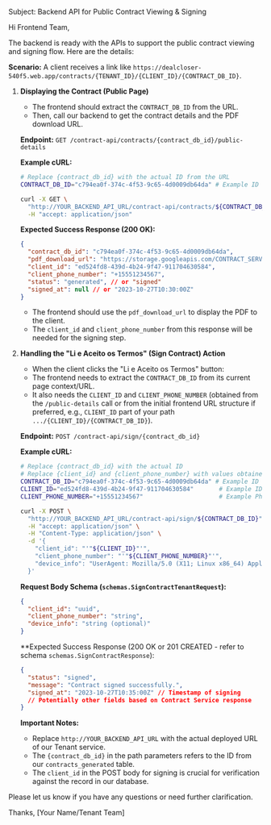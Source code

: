 Subject: Backend API for Public Contract Viewing & Signing

Hi Frontend Team,

The backend is ready with the APIs to support the public contract viewing and signing flow. Here are the details:

**Scenario:** A client receives a link like `https://dealcloser-540f5.web.app/contracts/{TENANT_ID}/{CLIENT_ID}/{CONTRACT_DB_ID}`.

1.  **Displaying the Contract (Public Page)**
    *   The frontend should extract the `CONTRACT_DB_ID` from the URL.
    *   Then, call our backend to get the contract details and the PDF download URL.

    **Endpoint:** `GET /contract-api/contracts/{contract_db_id}/public-details`

    **Example cURL:**
    ```bash
    # Replace {contract_db_id} with the actual ID from the URL
    CONTRACT_DB_ID="c794ea0f-374c-4f53-9c65-4d0009db64da" # Example ID

    curl -X GET \
      "http://YOUR_BACKEND_API_URL/contract-api/contracts/${CONTRACT_DB_ID}/public-details" \
      -H "accept: application/json"
    ```

    **Expected Success Response (200 OK):**
    ```json
    {
      "contract_db_id": "c794ea0f-374c-4f53-9c65-4d0009db64da",
      "pdf_download_url": "https://storage.googleapis.com/CONTRACT_SERVICE_BUCKET/tenant_x/contract_y_generated.pdf?TEMP_TOKEN=...",
      "client_id": "ed524fd8-439d-4b24-9f47-911704630584",
      "client_phone_number": "+15551234567",
      "status": "generated", // or "signed"
      "signed_at": null // or "2023-10-27T10:30:00Z"
    }
    ```
    *   The frontend should use the `pdf_download_url` to display the PDF to the client.
    *   The `client_id` and `client_phone_number` from this response will be needed for the signing step.

2.  **Handling the "Li e Aceito os Termos" (Sign Contract) Action**
    *   When the client clicks the "Li e Aceito os Termos" button:
    *   The frontend needs to extract the `CONTRACT_DB_ID` from its current page context/URL.
    *   It also needs the `CLIENT_ID` and `CLIENT_PHONE_NUMBER` (obtained from the `/public-details` call or from the initial frontend URL structure if preferred, e.g., `CLIENT_ID` part of your path `.../{CLIENT_ID}/{CONTRACT_DB_ID}`).

    **Endpoint:** `POST /contract-api/sign/{contract_db_id}`

    **Example cURL:**
    ```bash
    # Replace {contract_db_id} with the actual ID
    # Replace {client_id} and {client_phone_number} with values obtained previously
    CONTRACT_DB_ID="c794ea0f-374c-4f53-9c65-4d0009db64da" # Example ID
    CLIENT_ID="ed524fd8-439d-4b24-9f47-911704630584"       # Example ID
    CLIENT_PHONE_NUMBER="+15551234567"                     # Example Phone

    curl -X POST \
      "http://YOUR_BACKEND_API_URL/contract-api/sign/${CONTRACT_DB_ID}" \
      -H "accept: application/json" \
      -H "Content-Type: application/json" \
      -d '{
        "client_id": "'"${CLIENT_ID}"'",
        "client_phone_number": "'"${CLIENT_PHONE_NUMBER}"'",
        "device_info": "UserAgent: Mozilla/5.0 (X11; Linux x86_64) AppleWebKit/537.36 (KHTML, like Gecko) Chrome/91.0.4472.114 Safari/537.36; IP: 192.168.1.100"
      }'
    ```

    **Request Body Schema (`schemas.SignContractTenantRequest`):**
    ```json
    {
      "client_id": "uuid",
      "client_phone_number": "string",
      "device_info": "string (optional)"
    }
    ```

    **Expected Success Response (200 OK or 201 CREATED - refer to schema `schemas.SignContractResponse`):
    ```json
    {
      "status": "signed",
      "message": "Contract signed successfully.",
      "signed_at": "2023-10-27T10:35:00Z" // Timestamp of signing
      // Potentially other fields based on Contract Service response
    }
    ```

    **Important Notes:**
    *   Replace `http://YOUR_BACKEND_API_URL` with the actual deployed URL of our Tenant service.
    *   The `{contract_db_id}` in the path parameters refers to the ID from our `contracts_generated` table.
    *   The `client_id` in the POST body for signing is crucial for verification against the record in our database.

Please let us know if you have any questions or need further clarification.

Thanks,
[Your Name/Tenant Team]
